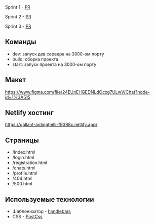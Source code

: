 Sprint 1 - [PR](https://github.com/AndreyKovalenok/middle.messenger.praktikum.yandex/pull/1)

Sprint 2 - [PR](https://github.com/AndreyKovalenok/middle.messenger.praktikum.yandex/pull/2)

Sprint 3 - [PR](https://github.com/AndreyKovalenok/middle.messenger.praktikum.yandex/pull/6)

## Команды

- dev: запуск дев сервера на 3000-ом порту
- build: сборка проекта
- start: запуск проекта на 3000-ом порту

## Макет

https://www.figma.com/file/24EUnEHGEDNLdOcxg7ULwV/Chat?node-id=1%3A515

## Netlify хостинг

https://gallant-ardinghelli-f9388c.netlify.app/

## Страницы

- /index.html
- /login.html
- /registration.html
- /chats.html
- /profile.html
- /404.html
- /500.html

## Используемые технологии

- Шаблонизатор - [handlebars](https://handlebarsjs.com/)
- CSS - [PostCss](https://postcss.org/)
